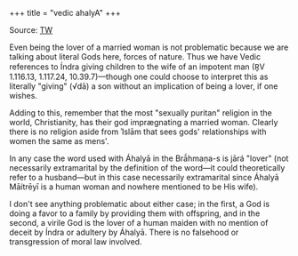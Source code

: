 +++
title = "vedic ahalyA"
+++

Source: [TW](https://discord.com/channels/1073779927482109952/1074054685285167274/1095537399230115911)

Even being the lover of a married woman is not problematic because we are talking about literal Gods here, forces of nature.  Thus we have Vedic references to Índra giving children to the wife of an impotent man (R̥V 1.116.13, 1.117.24, 10.39.7)—though one could choose to interpret this as literally "giving" (√dā) a son without an implication of being a lover, if one wishes.

Adding to this, remember that the most "sexually puritan" religion in the world, Christianity, has their god imprægnating a married woman.  Clearly there is no religion aside from ʾIslām that sees gods' relationships with women the same as mens'.

In any case the word used with Áhalyā in the Brā́hmaṇa-s is jārá "lover" (not necessarily extramarital by the definition of the word—it could theoretically refer to a husband—but in this case necessarily extramarital since Áhalyā Māítrēyī is a human woman and nowhere mentioned to be His wife).

I don't see anything problematic about either case; in the first, a God is doing a favor to a family by providing them with offspring, and in the second, a virile God is the lover of a human maiden with no mention of deceit by Índra or adultery by Áhalyā.  There is no falsehood or transgression of moral law involved. 